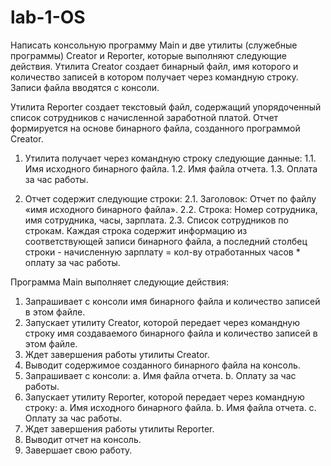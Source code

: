 # lab-1-OS

  Написать консольную программу Main и две утилиты (служебные программы) Creator и Reporter, которые выполняют следующие действия. Утилита Creator создает бинарный файл, имя которого и количество записей в котором получает через командную строку. Записи файла вводятся с консоли.

  Утилита Reporter создает текстовый файл, содержащий упорядоченный список сотрудников с начисленной заработной платой. Отчет формируется на основе бинарного файла, созданного программой Creator.

  1. Утилита получает через командную строку следующие данные: 
1.1. Имя исходного бинарного файла. 
1.2. Имя файла отчета. 
1.3. Оплата за час работы.

  2. Отчет содержит следующие строки:
2.1. Заголовок: Отчет по файлу «имя исходного бинарного файла».
2.2. Строка: Номер сотрудника, имя сотрудника, часы, зарплата. 
2.3. Список сотрудников по строкам. Каждая строка содержит информацию из соответствующей записи бинарного файла, а последний столбец строки - начисленную зарплату = кол-ву отработанных часов * оплату за час работы.

  Программа Main выполняет следующие действия:

1. Запрашивает с консоли имя бинарного файла и количество записей в этом файле.
2. Запускает утилиту Creator, которой передает через командную строку имя создаваемого бинарного файла и количество записей в этом файле.
3. Ждет завершения работы утилиты Creator.
4. Выводит содержимое созданного бинарного файла на консоль.
5. Запрашивает с консоли: 
  a. Имя файла отчета. 
  b. Оплату за час работы.
6. Запускает утилиту Reporter, которой передает через командную строку: 
  a. Имя исходного бинарного файла. 
  b. Имя файла отчета. 
  c. Оплату за час работы.
7. Ждет завершения работы утилиты Reporter.
8. Выводит отчет на консоль.
9. Завершает свою работу.
